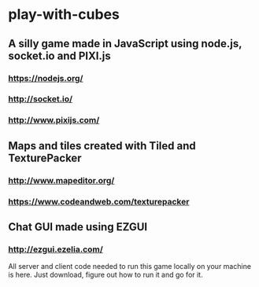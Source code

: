# play-with-cubes
## A silly game made in JavaScript using node.js, socket.io and PIXI.js

### https://nodejs.org/
### http://socket.io/
### http://www.pixijs.com/

## Maps and tiles created with Tiled and TexturePacker
### http://www.mapeditor.org/
### https://www.codeandweb.com/texturepacker

## Chat GUI made using EZGUI
### http://ezgui.ezelia.com/

All server and client code needed to run this game locally on your machine is here. Just download, figure out how to run it and go for it.
